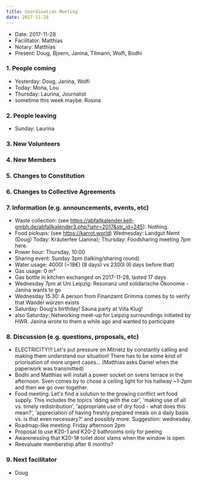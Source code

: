 ```yaml
---
title: Coordination Meeting
date: 2017-11-28
---
```

- Date: 2017-11-28
- Facilitator: Matthias 
- Notary: Matthias
- Present: Doug, Bjoern, Janina, Tilmann, Wolfi, Bodhi

### 1. People coming
- Yesterday: Doug, Janina, Wolfi
- Today: Mona, Lou
- Thursday: Laurina, Journalist
- sometime this week maybe: Rosina


### 2. People leaving
- Sunday: Laurina

### 3. New Volunteers


### 4. New Members


### 5. Changes to Constitution


### 6. Changes to Collective Agreements


### 7. Information (e.g. announcements, events, etc)
- Waste collection: (see https://abfallkalender.kell-gmbh.de/abfallkalender3.php?jahr=2017&str_id=245): Nothing.
- Food pickups: (see https://karrot.world) Wednesday: Landgut Nemt (Doug) Today: Kräuterfee (Janina); Thursday: Foodsharing meeting 7pm here.
- Power hour: Thursday, 10:00
- Sharing event: Sunday 3pm (talking/sharing round)
- Water usage: 4000l (~18€) (8 days) vs 2300l (6 days before that)
- Gas usage: 0 m³
- Gas bottle in kitchen exchanged on 2017-11-28, lasted 17 days
- Wednesday 7pm at Uni Leipzig: Resonanz und solidarische Ökonomie - Janina wants to go
- Wednesday 15.30: A person from Finanzamt Grimma comes by to verify that Wandel würzen exists
- Saturday: Doug's birthday! Sauna party at Villa Klug!
- also Saturday: Networking meet-up for Leipzig surroundings initiated by HWR. Janina wrote to them a while ago and wanted to participate

### 8. Discussion (e.g. questions, proposals, etc)
- ELECTRICITY!!! Let's put pressure on Mitnetz by constantly calling and making them understand our situation! There has to be some kind of priorisation of more urgent cases... (Matthias asks Daniel when the paperwork was transmitted)
- Bodhi and Matthias will install a power socket on svens terrace in the afternoon. Sven comes by to chose a ceiling light for his hallway ~1-2pm and then we go over together.
- Food meeting. Let's find a solution to the growing conflict wrt food supply. This includes the topics 'dding with the car', 'making use of all vs. timely redistribution', 'appropriate use of dry food - what does this mean?', 'appreciation of having freshly prepared meals on a daily basis vs. is that even necessary?' and possibly more. Suggestion: wednesday
- Roadmap-like meeting: Friday afternoon 2pm
- Proposal to use K20-1 and K20-2 bathrooms only for peeing
- Awarenessing that K20-1# toilet door slams when the window is open
- Reevaluate membership after 6 months?

### 9. Next facilitator
- Doug

